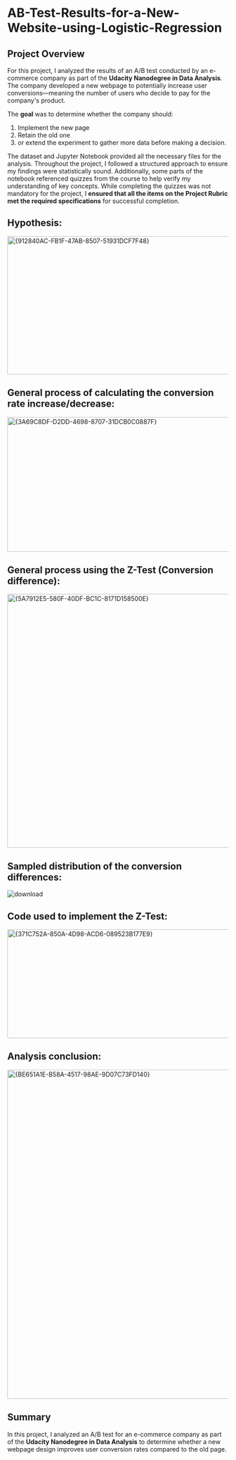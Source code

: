 # AB-Test-Results-for-a-New-Website-using-Logistic-Regression
## Project Overview

For this project, I  analyzed the results of an A/B test conducted by an e-commerce company as part of the **Udacity Nanodegree in Data Analysis**. The company developed a new webpage to potentially increase user conversions—meaning the number of users who decide to pay for the company's product. 

The **goal** was to determine whether the company should:

1. Implement the new page
2. Retain the old one
3. or extend the experiment to gather more data before making a decision.  

The dataset and Jupyter Notebook provided all the necessary files for the analysis. Throughout the project, I followed a structured approach to ensure my findings were statistically sound. Additionally, some parts of the notebook referenced quizzes from the course to help verify my understanding of key concepts. While completing the quizzes was not mandatory for the project, I **ensured that all the items on the **Project Rubric** met the required specifications** for successful completion.

## Hypothesis:
<img width="1332" height="315" alt="{912840AC-FB1F-47AB-8507-51931DCF7F48}" src="https://github.com/user-attachments/assets/2c20b8a2-44dd-447b-b626-4ef0d81f6fa0" />


## General process of calculating the conversion rate increase/decrease:
<img width="1326" height="307" alt="{3A69C8DF-D2DD-4698-8707-31DCB0C0887F}" src="https://github.com/user-attachments/assets/991bf6e3-32f4-4fe8-a1bc-7479dc84201e" />



## General process using the Z-Test (Conversion difference):
<img width="1359" height="578" alt="{5A7912E5-580F-40DF-BC1C-8171D158500E}" src="https://github.com/user-attachments/assets/d91048a0-f6a7-4ff1-be20-36e6192dcff3" />



## Sampled distribution of the conversion differences:
![download](https://github.com/user-attachments/assets/0c432b9f-a09c-46ff-8c42-bd948fb1647a)


## Code used to implement the Z-Test:
<img width="1383" height="248" alt="{371C752A-850A-4D98-ACD6-089523B177E9}" src="https://github.com/user-attachments/assets/121c6418-7c9d-4d0c-97af-de1642d88f10" />


## Analysis conclusion:
<img width="1239" height="750" alt="{BE651A1E-B58A-4517-98AE-9D07C73FD140}" src="https://github.com/user-attachments/assets/5e7a8291-55e2-46b0-817f-9485861bda99" />

## Summary  

In this project, I analyzed an A/B test for an e-commerce company as part of the **Udacity Nanodegree in Data Analysis** to determine whether a new webpage design improves user conversion rates compared to the old page.

